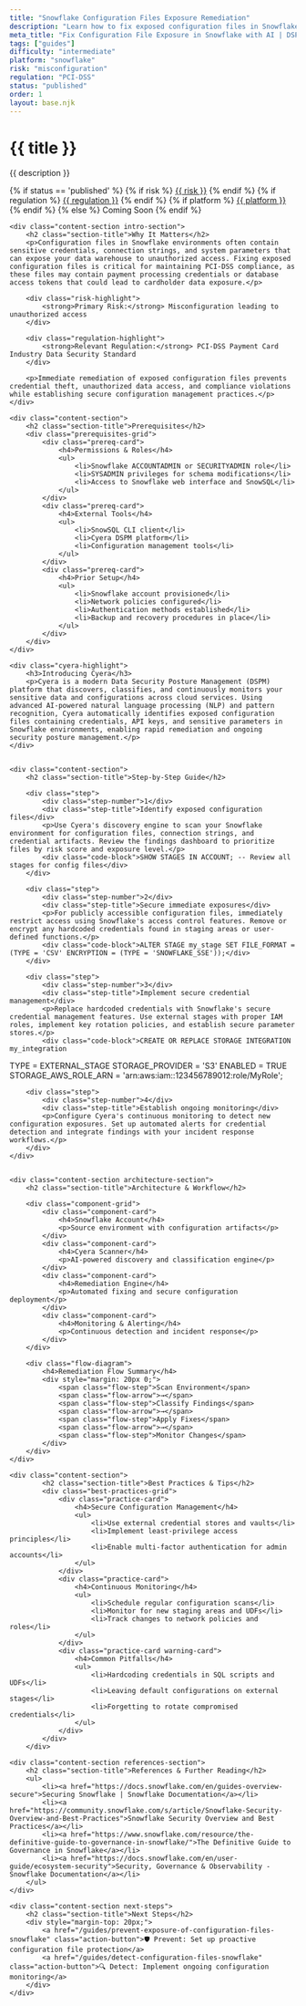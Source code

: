 ```yaml
---
title: "Snowflake Configuration Files Exposure Remediation"
description: "Learn how to fix exposed configuration files in Snowflake environments. Follow step-by-step guidance for PCI-DSS compliance and security hardening."
meta_title: "Fix Configuration File Exposure in Snowflake with AI | DSPM Guide"
tags: ["guides"]
difficulty: "intermediate"
platform: "snowflake"
risk: "misconfiguration"
regulation: "PCI-DSS"
status: "published"
order: 1
layout: base.njk
---
```


<div class="container">
    <div class="header">
        <h1>{{ title }}</h1>
        <p>{{ description }}</p>
        <div class="guide-tags-container">
			<div class="guide-tags-wrapper">
		    {% if status == 'published' %}
		        {% if risk %}
		        <a href="/risk/{{ risk | downcase | replace: ' ', '-' }}/" class="guide-tag risk">{{ risk }}</a>
		        {% endif %}
		        {% if regulation %}
		        <a href="/regulation/{{ regulation | downcase | replace: ' ', '-' }}/" class="guide-tag regulation">{{ regulation }}</a>
		        {% endif %}
		        {% if platform %}
		        <a href="/platforms/{{ platform | downcase | replace: ' ', '-' }}/" class="guide-tag platform">{{ platform }}</a>
		        {% endif %}
		    {% else %}
		        <span class="guide-tag coming-soon">Coming Soon</span>
		    {% endif %}
		</div>
		</div>
    </div>

    <div class="content-section intro-section">
        <h2 class="section-title">Why It Matters</h2>
        <p>Configuration files in Snowflake environments often contain sensitive credentials, connection strings, and system parameters that can expose your data warehouse to unauthorized access. Fixing exposed configuration files is critical for maintaining PCI-DSS compliance, as these files may contain payment processing credentials or database access tokens that could lead to cardholder data exposure.</p>
        
        <div class="risk-highlight">
            <strong>Primary Risk:</strong> Misconfiguration leading to unauthorized access
        </div>
        
        <div class="regulation-highlight">
            <strong>Relevant Regulation:</strong> PCI-DSS Payment Card Industry Data Security Standard
        </div>
        
        <p>Immediate remediation of exposed configuration files prevents credential theft, unauthorized data access, and compliance violations while establishing secure configuration management practices.</p>
    </div>

    <div class="content-section">
        <h2 class="section-title">Prerequisites</h2>
        <div class="prerequisites-grid">
            <div class="prereq-card">
                <h4>Permissions & Roles</h4>
                <ul>
                    <li>Snowflake ACCOUNTADMIN or SECURITYADMIN role</li>
                    <li>SYSADMIN privileges for schema modifications</li>
                    <li>Access to Snowflake web interface and SnowSQL</li>
                </ul>
            </div>
            <div class="prereq-card">
                <h4>External Tools</h4>
                <ul>
                    <li>SnowSQL CLI client</li>
                    <li>Cyera DSPM platform</li>
                    <li>Configuration management tools</li>
                </ul>
            </div>
            <div class="prereq-card">
                <h4>Prior Setup</h4>
                <ul>
                    <li>Snowflake account provisioned</li>
                    <li>Network policies configured</li>
                    <li>Authentication methods established</li>
                    <li>Backup and recovery procedures in place</li>
                </ul>
            </div>
        </div>
    </div>
	
    <div class="cyera-highlight">
        <h3>Introducing Cyera</h3>
        <p>Cyera is a modern Data Security Posture Management (DSPM) platform that discovers, classifies, and continuously monitors your sensitive data and configurations across cloud services. Using advanced AI-powered natural language processing (NLP) and pattern recognition, Cyera automatically identifies exposed configuration files containing credentials, API keys, and sensitive parameters in Snowflake environments, enabling rapid remediation and ongoing security posture management.</p>
    </div>
	

    <div class="content-section">
        <h2 class="section-title">Step-by-Step Guide</h2>
        
        <div class="step">
            <div class="step-number">1</div>
            <div class="step-title">Identify exposed configuration files</div>
            <p>Use Cyera's discovery engine to scan your Snowflake environment for configuration files, connection strings, and credential artifacts. Review the findings dashboard to prioritize files by risk score and exposure level.</p>
            <div class="code-block">SHOW STAGES IN ACCOUNT; -- Review all stages for config files</div>
        </div>

        <div class="step">
            <div class="step-number">2</div>
            <div class="step-title">Secure immediate exposures</div>
            <p>For publicly accessible configuration files, immediately restrict access using Snowflake's access control features. Remove or encrypt any hardcoded credentials found in staging areas or user-defined functions.</p>
            <div class="code-block">ALTER STAGE my_stage SET FILE_FORMAT = (TYPE = 'CSV' ENCRYPTION = (TYPE = 'SNOWFLAKE_SSE'));</div>
        </div>

        <div class="step">
            <div class="step-number">3</div>
            <div class="step-title">Implement secure credential management</div>
            <p>Replace hardcoded credentials with Snowflake's secure credential management features. Use external stages with proper IAM roles, implement key rotation policies, and establish secure parameter stores.</p>
            <div class="code-block">CREATE OR REPLACE STORAGE INTEGRATION my_integration
  TYPE = EXTERNAL_STAGE
  STORAGE_PROVIDER = 'S3'
  ENABLED = TRUE
  STORAGE_AWS_ROLE_ARN = 'arn:aws:iam::123456789012:role/MyRole';</div>
        </div>

        <div class="step">
            <div class="step-number">4</div>
            <div class="step-title">Establish ongoing monitoring</div>
            <p>Configure Cyera's continuous monitoring to detect new configuration exposures. Set up automated alerts for credential detection and integrate findings with your incident response workflows.</p>
        </div>
    </div>


    <div class="content-section architecture-section">
        <h2 class="section-title">Architecture & Workflow</h2>
        
        <div class="component-grid">
            <div class="component-card">
                <h4>Snowflake Account</h4>
                <p>Source environment with configuration artifacts</p>
            </div>
            <div class="component-card">
                <h4>Cyera Scanner</h4>
                <p>AI-powered discovery and classification engine</p>
            </div>
            <div class="component-card">
                <h4>Remediation Engine</h4>
                <p>Automated fixing and secure configuration deployment</p>
            </div>
            <div class="component-card">
                <h4>Monitoring & Alerting</h4>
                <p>Continuous detection and incident response</p>
            </div>
        </div>

        <div class="flow-diagram">
            <h4>Remediation Flow Summary</h4>
            <div style="margin: 20px 0;">
                <span class="flow-step">Scan Environment</span>
                <span class="flow-arrow">→</span>
                <span class="flow-step">Classify Findings</span>
                <span class="flow-arrow">→</span>
                <span class="flow-step">Apply Fixes</span>
                <span class="flow-arrow">→</span>
                <span class="flow-step">Monitor Changes</span>
            </div>
        </div>
    </div>

	<div class="content-section">
	        <h2 class="section-title">Best Practices & Tips</h2>
	        <div class="best-practices-grid">
	            <div class="practice-card">
	                <h4>Secure Configuration Management</h4>
	                <ul>
	                    <li>Use external credential stores and vaults</li>
	                    <li>Implement least-privilege access principles</li>
	                    <li>Enable multi-factor authentication for admin accounts</li>
	                </ul>
	            </div>
	            <div class="practice-card">
	                <h4>Continuous Monitoring</h4>
	                <ul>
	                    <li>Schedule regular configuration scans</li>
	                    <li>Monitor for new staging areas and UDFs</li>
	                    <li>Track changes to network policies and roles</li>
	                </ul>
	            </div>
	            <div class="practice-card warning-card">
	                <h4>Common Pitfalls</h4>
	                <ul>
	                    <li>Hardcoding credentials in SQL scripts and UDFs</li>
	                    <li>Leaving default configurations on external stages</li>
	                    <li>Forgetting to rotate compromised credentials</li>
	                </ul>
	            </div>
	        </div>
	    </div>

    <div class="content-section references-section">
        <h2 class="section-title">References & Further Reading</h2>
        <ul>
            <li><a href="https://docs.snowflake.com/en/guides-overview-secure">Securing Snowflake | Snowflake Documentation</a></li>
            <li><a href="https://community.snowflake.com/s/article/Snowflake-Security-Overview-and-Best-Practices">Snowflake Security Overview and Best Practices</a></li>
            <li><a href="https://www.snowflake.com/resource/the-definitive-guide-to-governance-in-snowflake/">The Definitive Guide to Governance in Snowflake</a></li>
            <li><a href="https://docs.snowflake.com/en/user-guide/ecosystem-security">Security, Governance & Observability - Snowflake Documentation</a></li>
        </ul>
    </div>

    <div class="content-section next-steps">
        <h2 class="section-title">Next Steps</h2>
        <div style="margin-top: 20px;">
            <a href="/guides/prevent-exposure-of-configuration-files-snowflake" class="action-button">🛡️ Prevent: Set up proactive configuration file protection</a>
            <a href="/guides/detect-configuration-files-snowflake" class="action-button">🔍 Detect: Implement ongoing configuration monitoring</a>
        </div>
    </div>
</div>